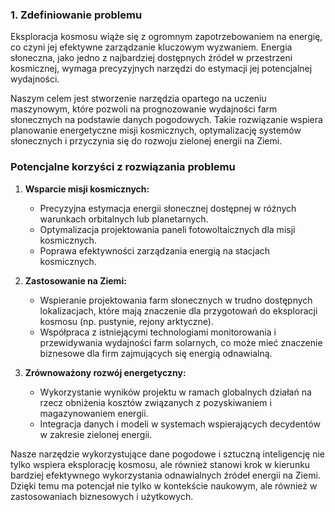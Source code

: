 ### 1. Zdefiniowanie problemu

Eksploracja kosmosu wiąże się z ogromnym zapotrzebowaniem na energię, co czyni jej efektywne zarządzanie kluczowym wyzwaniem. Energia słoneczna, jako jedno z najbardziej dostępnych źródeł w przestrzeni kosmicznej, wymaga precyzyjnych narzędzi do estymacji jej potencjalnej wydajności.

Naszym celem jest stworzenie narzędzia opartego na uczeniu maszynowym, które pozwoli na prognozowanie wydajności farm słonecznych na podstawie danych pogodowych. Takie rozwiązanie wspiera planowanie energetyczne misji kosmicznych, optymalizację systemów słonecznych i przyczynia się do rozwoju zielonej energii na Ziemi.

### Potencjalne korzyści z rozwiązania problemu
1. **Wsparcie misji kosmicznych:**
   - Precyzyjna estymacja energii słonecznej dostępnej w różnych warunkach orbitalnych lub planetarnych.
   - Optymalizacja projektowania paneli fotowoltaicznych dla misji kosmicznych.
   - Poprawa efektywności zarządzania energią na stacjach kosmicznych.

2. **Zastosowanie na Ziemi:**
   - Wspieranie projektowania farm słonecznych w trudno dostępnych lokalizacjach, które mają znaczenie dla przygotowań do eksploracji kosmosu (np. pustynie, rejony arktyczne).
   - Współpraca z istniejącymi technologiami monitorowania i przewidywania wydajności farm solarnych, co może mieć znaczenie biznesowe dla firm zajmujących się energią odnawialną.

3. **Zrównoważony rozwój energetyczny:**
   - Wykorzystanie wyników projektu w ramach globalnych działań na rzecz obniżenia kosztów związanych z pozyskiwaniem i magazynowaniem energii.
   - Integracja danych i modeli w systemach wspierających decydentów w zakresie zielonej energii.

Nasze narzędzie wykorzystujące dane pogodowe i sztuczną inteligencję nie tylko wspiera eksplorację kosmosu, ale również stanowi krok w kierunku bardziej efektywnego wykorzystania odnawialnych źródeł energii na Ziemi. Dzięki temu ma potencjał nie tylko w kontekście naukowym, ale również w zastosowaniach biznesowych i użytkowych.
